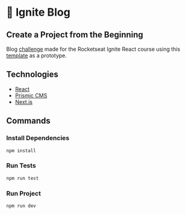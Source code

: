 # 📖 Ignite Blog
## Create a Project from the Beginning

Blog <a href="https://www.notion.so/Desafio-01-Criando-um-projeto-do-zero-b1a3645d286b4eec93f5f1f5476d0ff7" target="_blank">challenge</a> made for the Rocketseat Ignite React course using this <a href="https://www.figma.com/file/0Y26j0tf1K2WB5c1ja5hov/Desafios-M%C3%B3dulo-3-ReactJS?node-id=0%3A1" target="_blank">template</a> as a prototype.

## Technologies

- [React](https://reactjs.org)
- [Prismic CMS](https://prismic.io/)
- [Next.js](https://nextjs.org/)

## Commands
### Install Dependencies

```npm
npm install
```
### Run Tests

```npm
npm run test
```
### Run Project

```npm
npm run dev
```
